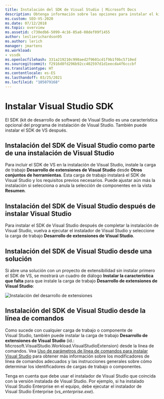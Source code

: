 ```yaml
---
title: Instalación del SDK de Visual Studio | Microsoft Docs
description: Obtenga información sobre las opciones para instalar el kit de desarrollo de software de Visual Studio, incluso durante la instalación de Visual Studio.
ms.custom: SEO-VS-2020
ms.date: 07/12/2018
ms.topic: overview
ms.assetid: c730edb6-5099-4c16-85a8-08def09f1455
author: leslierichardson95
ms.author: lerich
manager: jmartens
ms.workload:
- vssdk
ms.openlocfilehash: 331a219210c990aed2f9601cd1f9b1f0bc5710ed
ms.sourcegitcommit: f2916d8fd296b92cc402597d1d1eecda4f6cccbf
ms.translationtype: HT
ms.contentlocale: es-ES
ms.lasthandoff: 03/25/2021
ms.locfileid: "105079168"
---
```

# <a name="install-the-visual-studio-sdk"></a>Instalar Visual Studio SDK

El SDK (kit de desarrollo de software) de Visual Studio es una característica opcional del programa de instalación de Visual Studio. También puede instalar el SDK de VS después.

## <a name="install-the-visual-studio-sdk-as-part-of-a-visual-studio-installation"></a>Instalación del SDK de Visual Studio como parte de una instalación de Visual Studio

Para incluir el SDK de VS en la instalación de Visual Studio, instale la carga de trabajo **Desarrollo de extensiones de Visual Studio** desde **Otros conjuntos de herramientas**. Esta carga de trabajo instalará el SDK de Visual Studio y los requisitos previos necesarios. Puede ajustar aún más la instalación si selecciona o anula la selección de componentes en la vista **Resumen**.

## <a name="install-the-visual-studio-sdk-after-installing-visual-studio"></a>Instalación del SDK de Visual Studio después de instalar Visual Studio

Para instalar el SDK de Visual Studio después de completar la instalación de Visual Studio, vuelva a ejecutar el instalador de Visual Studio y seleccione la carga de trabajo **Desarrollo de extensiones de Visual Studio**.

## <a name="install-the-visual-studio-sdk-from-a-solution"></a>Instalación del SDK de Visual Studio desde una solución

Si abre una solución con un proyecto de extensibilidad sin instalar primero el SDK de VS, se mostrará un cuadro de diálogo **Instalar la característica que falta** para que instale la carga de trabajo **Desarrollo de extensiones de Visual Studio**:

![Instalación del desarrollo de extensiones](../extensibility/media/install-extension-development.png "Instalación del desarrollo de extensiones")

## <a name="install-the-visual-studio-sdk-from-the-command-line"></a>Instalación del SDK de Visual Studio desde la línea de comandos

Como sucede con cualquier carga de trabajo o componente de Visual Studio, también puede instalar la carga de trabajo **Desarrollo de extensiones de Visual Studio** (id.: Microsoft.VisualStudio.Workload.VisualStudioExtension) desde la línea de comandos. Vea [Uso de parámetros de línea de comandos para instalar Visual Studio](../install/use-command-line-parameters-to-install-visual-studio.md) para obtener más información sobre los modificadores de línea de comandos adecuados y las instrucciones generales sobre cómo determinar los identificadores de cargas de trabajo o componentes.

Tenga en cuenta que debe usar el instalador de Visual Studio que coincida con la versión instalada de Visual Studio. Por ejemplo, si ha instalado Visual Studio Enterprise en el equipo, debe ejecutar el instalador de Visual Studio Enterprise (*vs_enterprise.exe*).
